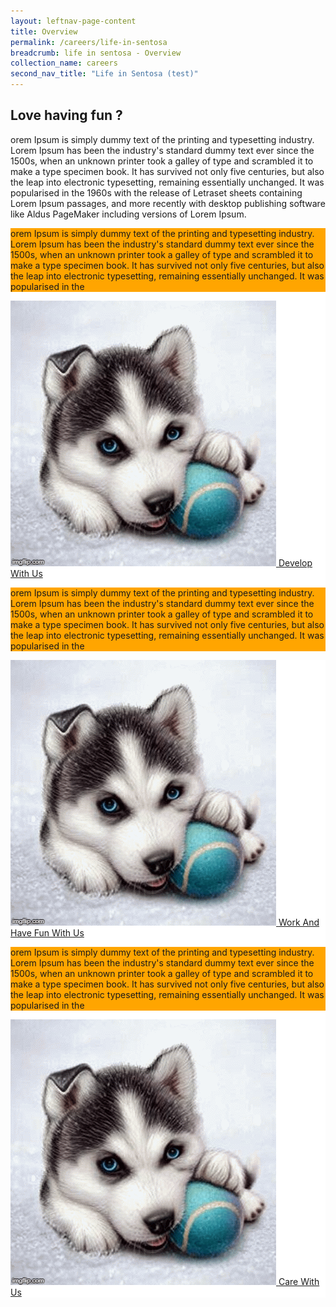 ```yaml
---
layout: leftnav-page-content
title: Overview
permalink: /careers/life-in-sentosa
breadcrumb: life in sentosa - Overview
collection_name: careers
second_nav_title: "Life in Sentosa (test)"
---
```

## Love having fun ?
<div class="row">
	<div class="col is-12">
	
orem Ipsum is simply dummy text of the printing and typesetting industry. Lorem Ipsum has been the industry's standard dummy text ever since the 1500s, when an unknown printer took a galley of type and scrambled it to make a type specimen book. It has survived not only five centuries, but also the leap into electronic typesetting, remaining essentially unchanged. It was popularised in the 1960s with the release of Letraset sheets containing Lorem Ipsum passages, and more recently with desktop publishing software like Aldus PageMaker including versions of Lorem Ipsum.  

   </div>
</div>
 <div class="row" style="background-color: white;">
	<div class="col is-4" style="background-color: orange;padding:0;">

orem Ipsum is simply dummy text of the printing and typesetting industry. Lorem Ipsum has been the industry's standard dummy text ever since the 1500s, when an unknown printer took a galley of type and scrambled it to make a type specimen book. It has survived not only five centuries, but also the leap into electronic typesetting, remaining essentially unchanged. It was popularised in the

</div>
	  <div class="col is-4" style="background-color: white;padding:0;">
		<a href="https://isomer-sentosa-staging.netlify.com/careers/life-in-sentosa/develop-with-us">
			<figure style="margin: 0;position: relative;">
			<img src="../images/careers/testimagev1.gif" alt="Develop With Us"/>
			<span class="image-text-1">Develop With Us</span>
		</figure>
		</a>
	  </div>
	<div class="col is-4" style="background-color: orange;padding:0;">

orem Ipsum is simply dummy text of the printing and typesetting industry. Lorem Ipsum has been the industry's standard dummy text ever since the 1500s, when an unknown printer took a galley of type and scrambled it to make a type specimen book. It has survived not only five centuries, but also the leap into electronic typesetting, remaining essentially unchanged. It was popularised in the

</div>
</div>
 <div class="row" style="background-color: white;">
	  <div class="col is-4" style="background-color: white;padding:0;">
		<a href="https://isomer-sentosa-staging.netlify.com/careers/life-in-sentosa/work-and-have-fun-with-us">
                <figure style="margin: 0; position: relative;">
			<img src="../images/careers/testimagev1.gif" alt="Work And Have Fun With Us"/>
			<span class="image-text-2">Work And Have Fun With Us</span>
		</figure>
		</a>
	</div>
	<div class="col is-4" style="background-color: orange;padding:0;">

orem Ipsum is simply dummy text of the printing and typesetting industry. Lorem Ipsum has been the industry's standard dummy text ever since the 1500s, when an unknown printer took a galley of type and scrambled it to make a type specimen book. It has survived not only five centuries, but also the leap into electronic typesetting, remaining essentially unchanged. It was popularised in the

</div>
	  <div class="col is-4" style="background-color: white;padding:0;">
		<a href="https://isomer-sentosa-staging.netlify.com/careers/life-in-sentosa/care-with-us">
                <figure style="margin: 0; position: relative;">
			<img src="../images/careers/testimagev1.gif" alt="Care With Us"/>
			<span class="image-text-3">Care With Us</span>
		</figure>
			</a>
	</div>
</div>
